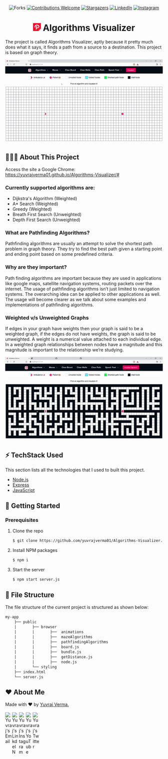 <div align="center">

![Forks](https://img.shields.io/github/forks/yuvrajverma01/Algorithms-Visualizer?logo=GITHUB&style=for-the-badge)
[![Contributions Welcome](https://img.shields.io/badge/contributions-welcome-blue.svg?style=for-the-badge)](https://github.com/yuvrajverma01/Algorithms-Visualizer)
[![Stargazers](https://img.shields.io/github/stars/yuvrajverma01/Algorithms-Visualizer?logo=github&style=for-the-badge)](https://github.com/yuvrajverma01/Algorithms-Visualizer/stargazers)
[![LinkedIn](https://img.shields.io/badge/LinkedIn-0077B5?style=for-the-badge&logo=linkedin&logoColor=white)](https://www.linkedin.com/in/yuvrajverma01/)
[![Instagram](https://img.shields.io/badge/Instagram-E4405F?style=for-the-badge&logo=instagram&logoColor=white)](https://instagram.com/yuvrajverma01)

# <img src="./public/styling/favic.png" alt="" width="25" height="25"/>  Algorithms Visualizer

</div>

The project is called Algorithms Visualizer, aptly because it pretty much does what it says, it finds a path from a source to a destination. This project is based on graph theory.

![](./public/styling/2.gif)

## 🤷🏼‍♂️ About This Project

Access the site a Google Chrome: https://yuvrajverma01.github.io/Algorithms-Visualizer/#

### Currently supported algorithms are:

- Dijkstra's Algorithm (Weighted)
- A\* Search (Weighted)
- Greedy (Weighted)
- Breath First Search (Unweighted)
- Depth First Search (Unweighted)

### What are Pathfinding Algorithms?

Pathfinding algorithms are usually an attempt to solve the shortest path problem in graph theory. They try to find the best path given a starting point and ending point based on some predefined criteria.

### Why are they important?

Path finding algorithms are important because they are used in applications like google maps, satellite navigation systems, routing packets over the internet. The usage of pathfinding algorithms isn’t just limited to navigation systems. The overarching idea can be applied to other applications as well. The usage will become clearer as we talk about some examples and implementations of pathfinding algorithms.

### Weighted v/s Unweighted Graphs

If edges in your graph have weights then your graph is said to be a weighted graph, if the edges do not have weights, the graph is said to be unweighted. A weight is a numerical value attached to each individual edge. In a weighted graph relationships between nodes have a magnitude and this magnitude is important to the relationship we’re studying.

![](./public/styling/1.gif)

## ⚡ TechStack Used

This section lists all the technologies that I used to built this project.

- [Node.js](https://nodejs.org/en/)
- [Express](https://expressjs.com/)
- [JavaScript](https://www.javascript.com/)

## 🚀 Getting Started

### Prerequisites

1. Clone the repo
   ```sh
   $ git clone https://github.com/yuvrajverma01/Algorithms-Visualizer.git
   ```
2. Install NPM packages
   ```sh
   $ npm i
   ```
3. Start the server
   ```sh
   $ npm start server.js
   ```

## 📁 File Structure

The file structure of the current project is structured as shown below:

```
my-app
    ├── public
    |       ├── browser
    |       |       ├──  animations
    |       |       ├──  mazeAlgorithms
    |       |       ├──  pathfindingAlgorithms
    |       |       ├──  board.js
    |       |       ├──  bundle.js
    |       |       ├──  getDistance.js
    |       |       ├──  node.js
    |       └── styling
    ├── index.html
    └── server.js

```

## ❤ About Me

Made with ❤ by [Yuvraj Verma.](https://www.linkedin.com/in/yuvrajverma01/)
<br><br>
<a href="mailto:vermay87gmail.com">
<img align="left" alt="Yuvraj's Email" width="22px" src="https://cdn4.iconfinder.com/data/icons/social-media-2070/140/_unread_email-512.png" />
</a>
<a href="https://www.linkedin.com/in/yuvrajverma01/">
<img align="left" alt="Yuvraj's LinkdeIN" width="22px" src="https://cdn4.iconfinder.com/data/icons/social-media-2070/140/_linkedin-512.png" />
</a>
<a href="https://www.instagram.com/yuvrajverma01/">
<img align="left" alt="Yuvraj's Instagram" width="22px" src="https://cdn4.iconfinder.com/data/icons/social-media-2070/140/_instagram-512.png" />
</a>
<a href="https://www.youtube.com/watch?v=3jEZnZD6phQ&t=0s">
<img align="left" alt="Yuvraj's YouTube" width="22px" src="https://cdn4.iconfinder.com/data/icons/social-media-2070/140/_youtube-512.png" />
</a>
<a href="https://twitter.com/01_barfi">
<img align="left" alt="Yuvraj's Twitter" width="22px" src="https://cdn4.iconfinder.com/data/icons/social-media-2070/140/_twitter-512.png" />
</a>
